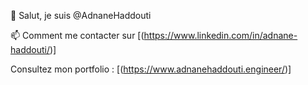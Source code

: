👋 Salut, je suis @AdnaneHaddouti 

📫 Comment me contacter sur [(https://www.linkedin.com/in/adnane-haddouti/)]

Consultez mon portfolio : [(https://www.adnanehaddouti.engineer/)]



<!-------- ✨ special ✨ repository because its `README.md` appears
on your GitHub profile. You can click the Preview link to take a look at your changes.----->
